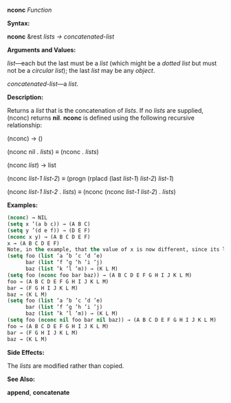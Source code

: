 **nconc** *Function* 



**Syntax:** 



**nconc** &amp;rest *lists → concatenated-list* 



**Arguments and Values:** 



*list*—each but the last must be a *list* (which might be a *dotted list* but must not be a *circular list*); the last *list* may be any *object*. 



*concatenated-list*—a *list*. 



**Description:** 



Returns a *list* that is the concatenation of *lists*. If no *lists* are supplied, (nconc) returns **nil**. **nconc** is defined using the following recursive relationship: 



(nconc) → () 



(nconc nil . *lists*) *≡* (nconc . *lists*) 



(nconc *list*) → list 



(nconc *list-1 list-2*) *≡* (progn (rplacd (last *list-1*) *list-2*) *list-1*) 



(nconc *list-1 list-2* . *lists*) *≡* (nconc (nconc *list-1 list-2*) . *lists*) 







 



 



**Examples:**
```lisp
(nconc) → NIL 
(setq x ’(a b c)) → (A B C) 
(setq y ’(d e f)) → (D E F) 
(nconc x y) → (A B C D E F) 
x → (A B C D E F) 
Note, in the example, that the value of x is now different, since its last *cons* has been **rplacd**’d to the value of y. If (nconc x y) were evaluated again, it would yield a piece of a *circular list*, whose printed representation would be (A B C D E F D E F D E F ...), repeating forever; if the **\*print-circle\*** switch were *non-nil*, it would be printed as (A B C . #1=(D E F . #1#)). 
(setq foo (list ’a ’b ’c ’d ’e) 
      bar (list ’f ’g ’h ’i ’j) 
      baz (list ’k ’l ’m)) → (K L M) 
(setq foo (nconc foo bar baz)) → (A B C D E F G H I J K L M) 
foo → (A B C D E F G H I J K L M) 
bar → (F G H I J K L M) 
baz → (K L M) 
(setq foo (list ’a ’b ’c ’d ’e) 
      bar (list ’f ’g ’h ’i ’j) 
      baz (list ’k ’l ’m)) → (K L M) 
(setq foo (nconc nil foo bar nil baz)) → (A B C D E F G H I J K L M) 
foo → (A B C D E F G H I J K L M) 
bar → (F G H I J K L M) 
baz → (K L M) 
```
**Side Effects:** 



The *lists* are modified rather than copied. 



**See Also:** 



**append**, **concatenate** 



